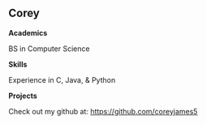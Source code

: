 ## Corey

**Academics**

BS in Computer Science

**Skills**

Experience in C, Java, & Python

**Projects**

Check out my github at: https://github.com/coreyjames5
